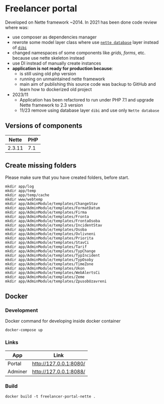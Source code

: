 # Freelancer portal

Developed on Nette framework ~2014. In 2021 has been done code review where was:

- use composer as dependencies manager
- rewrote some model layer class where use [`nette database`](https://github.com/dg/nette-database) layer instead
  of [`dibi`](https://github.com/dg/dibi)
- changed namespaces of some components like *grids*, *forms*, etc. because use nette skeleton instead
- use DI instead of manually create instances
- **application is not ready for production because**:
    - is still using old php version
    - running on unmaintained nette framework
    - main aim of publishing this source code was backup to GitHub and learn how to dockerized old project
- 2023/11
  - Application has been refactored to run under PHP 7.1 and upgrade Nette framework to 2.3 version
  - 11/23 remove using database layer `dibi` and use only `Nette database`

## Versions of components

| Nette  | PHP |
|--------|-----|
| 2.3.11 | 7.1 |

## Create missing folders

Please make sure that you have created folders, before start.

```shell
mkdir app/log
mkdir app/temp
mkdir app/temp/cache
mkdir www/webtemp
mkdir app/AdminModule/templates/ChangeStav
mkdir app/AdminModule/templates/FormatDatum
mkdir app/AdminModule/templates/Firma
mkdir app/AdminModule/templates/Fronta
mkdir app/AdminModule/templates/FrontaOsoba
mkdir app/AdminModule/templates/IncidentStav
mkdir app/AdminModule/templates/Osoba
mkdir app/AdminModule/templates/Ovlivneni
mkdir app/AdminModule/templates/Priorita
mkdir app/AdminModule/templates/StavCi
mkdir app/AdminModule/templates/Tarif
mkdir app/AdminModule/templates/TypChange
mkdir app/AdminModule/templates/TypIncident
mkdir app/AdminModule/templates/TypOsoby
mkdir app/AdminModule/templates/TimeZone
mkdir app/AdminModule/templates/Ukon
mkdir app/AdminModule/templates/WebAlertsCi
mkdir app/AdminModule/templates/Zeme
mkdir app/AdminModule/templates/ZpusobUzavreni
```

## Docker

### Development

Docker command for developing inside docker container

```shell
docker-compose up
```

### Links

| App     | Link                   |
|---------|------------------------|
| Portal  | http://127.0.0.1:8080/ |
| Adminer | http://127.0.0.1:8088/ |

### Build

```shell
docker build -t freelancer-portal-nette .
```
